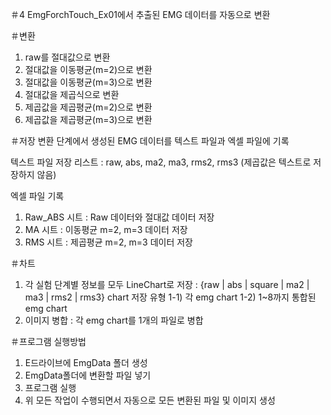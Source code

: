 ＃4 EmgForchTouch_Ex01에서 추출된 EMG 데이터를 자동으로 변환

＃변환
 1. raw를 절대값으로 변환
 2. 절대값을 이동평균(m=2)으로 변환
 3. 절대값을 이동평균(m=3)으로 변환
 4. 절대값을 제곱식으로 변환
 5. 제곱값을 제곱평균(m=2)으로 변환
 6. 제곱값을 제곱평균(m=3)으로 변환

＃저장
 변환 단계에서 생성된 EMG 데이터를 텍스트 파일과 엑셀 파일에 기록

 텍스트 파일 저장 리스트
 : raw, abs, ma2, ma3, rms2, rms3 (제곱값은 텍스트로 저장하지 않음)

 엑셀 파일 기록
 1) Raw_ABS 시트 : Raw 데이터와 절대값 데이터 저장
 2) MA 시트 : 이동평균 m=2, m=3 데이터 저장
 3) RMS 시트 : 제곱평균 m=2, m=3 데이터 저장

＃차트
 1) 각 실험 단계별 정보를 모두 LineChart로 저장
    : {raw | abs | square | ma2 | ma3 | rms2 | rms3} chart
    저장 유형
      1-1) 각 emg chart
      1-2) 1~8까지 통합된 emg chart
 2) 이미지 병합
    : 각 emg chart를 1개의 파일로 병합

＃프로그램 실행방법
1. E드라이브에 EmgData 폴더 생성
2. EmgData폴더에 변환할 파일 넣기
3. 프로그램 실행
4. 위 모든 작업이 수행되면서 자동으로 모든 변환된 파일 및 이미지 생성

   
